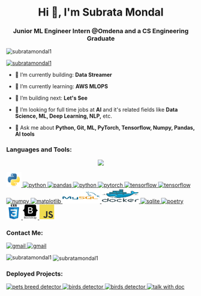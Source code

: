 <h1 align="center">Hi 👋, I'm Subrata Mondal</h1>

<h3 align="center">Junior ML Engineer Intern @Omdena and a CS Engineering Graduate</h3>


<p align="left"> <img src="https://komarev.com/ghpvc/?username=subratamondal1&label=Profile%20views&color=0e75b6&style=flat" alt="subratamondal1" /> </p>

<p align="left"> <a href="https://github.com/ryo-ma/github-profile-trophy"><img src="https://github-profile-trophy.vercel.app/?username=subratamondal1" alt="subratamondal1" /></a> </p>

- 🎥 I’m currently building: **Data Streamer**

- 🌱 I’m currently learning: **AWS MLOPS**

- 🎥 I’m building next: **Let's See**

- 🤝 I’m looking for full time jobs at **AI** and it's related fields like **Data Science, ML, Deep Learning, NLP,** etc.

- 💬 Ask me about **Python, Git, ML, PyTorch, Tensorflow, Numpy, Pandas, AI tools**

<h3 align="left">Languages and Tools:</h3>
<p align="center">
  <img src="https://skillicons.dev/icons?i=python,pytorch,sklearn,tensorflow,django,docker,aws,mysql,sqlite,regex,postman,html,css,js,react,bootstrap,tailwind,git,github,neovim,vscode&perline=7" />
</p>

<p align="left"> 
  <a href="https://www.python.org" target="_blank" rel="noreferrer"> <img src="https://raw.githubusercontent.com/devicons/devicon/master/icons/python/python-original.svg" alt="python" width="40" height="40"/> </a> 
  <a href="https://huggingface.co/" target="_blank" rel="noreferrer"> <img src="https://huggingface.co/front/assets/huggingface_logo-noborder.svg" alt="python" width="40" height="40"/> </a> 
  <a href="https://pandas.pydata.org/" target="_blank" rel="noreferrer"> <img src="https://pandas.pydata.org/static/img/pandas_white.svg" alt="pandas" width="100" height="40"/> </a>
  <a href="https://www.djangoproject.com/" target="_blank" rel="noreferrer"> <img src="https://th.bing.com/th/id/OIP.Uc-PxrCfEpxFJcwOHSnXpAHaCH?w=350&h=100&c=7&r=0&o=5&dpr=2&pid=1.7" alt="python" width="100" height="40"/> </a> 
  <a href="https://www.pytorch.org/" target="_blank" rel="noreferrer"> <img src="https://th.bing.com/th/id/OIP.-kmYMHttcgwB4THKJKQIrQHaCK?w=308&h=102&c=7&r=0&o=5&dpr=2&pid=1.7" alt="pytorch" width="100" height="40"/> </a> 
  <a href="https://www.tensorflow.org/" target="_blank" rel="noreferrer"> <img src="https://www.gstatic.com/devrel-devsite/prod/vf713985d8e62ba7506345995097e4b76a060f9dc558a369e9b889efae740fb5f/tensorflow/images/lockup.svg" alt="tensorflow" width="100" height="40"/> </a>
  <a href="https://scikit-learn.org/stable/index.html" target="_blank" rel="noreferrer"> <img src="https://scikit-learn.org/stable/_static/scikit-learn-logo-small.png" alt="tensorflow" width="100" height="40"/> </a>
  <a href="https://www.numpy.org/" target="_blank" rel="noreferrer"> <img src="https://numpy.org/images/logo.svg" alt="numpy" width="100" height="40"/> </a>
  <a href="https://matplotlib.org/" target="_blank" rel="noreferrer"> <img src="https://matplotlib.org/_static/logo_dark.svg" alt="matplotlib" width="100" height="40"/> </a>
  <a href="https://www.mysql.com/" target="_blank" rel="noreferrer"> <img src="https://raw.githubusercontent.com/devicons/devicon/master/icons/mysql/mysql-original-wordmark.svg" alt="mysql" width="100" height="40"/> </a>
  <a href="https://www.docker.com/" target="_blank" rel="noreferrer"> <img src="https://raw.githubusercontent.com/devicons/devicon/master/icons/docker/docker-original-wordmark.svg" alt="docker" width="100" height="40"/> </a> 
  <a href="https://www.sqlite.org/" target="_blank" rel="noreferrer"> <img src="https://www.vectorlogo.zone/logos/sqlite/sqlite-icon.svg" alt="sqlite" width="40" height="40"/> </a>
  <a href="https://python-poetry.org/" target="_blank" rel="noreferrer"> <img src="https://python-poetry.org/images/logo-origami.svg" alt="poetry" width="40" height="40"/> </a> 
  <a href="https://www.w3schools.com/css/" target="_blank" rel="noreferrer"> <img src="https://raw.githubusercontent.com/devicons/devicon/master/icons/css3/css3-original-wordmark.svg" alt="css3" width="40" height="40"/> </a>
  <a href="https://getbootstrap.com" target="_blank" rel="noreferrer"> <img src="https://raw.githubusercontent.com/devicons/devicon/master/icons/bootstrap/bootstrap-plain-wordmark.svg" alt="bootstrap" width="40" height="40"/> </a> 
  <a href="https://developer.mozilla.org/en-US/docs/Web/JavaScript" target="_blank" rel="noreferrer"> <img src="https://raw.githubusercontent.com/devicons/devicon/master/icons/javascript/javascript-original.svg" alt="javascript" width="40" height="40"/> </a>
  
<!--
  <a href="https://aws.amazon.com/amplify/" target="_blank" rel="noreferrer"> <img src="https://docs.amplify.aws/assets/logo-dark.svg" alt="amplify" width="40" height="40"/> </a> 
  <a href="https://aws.amazon.com" target="_blank" rel="noreferrer"> <img src="https://raw.githubusercontent.com/devicons/devicon/master/icons/amazonwebservices/amazonwebservices-original-wordmark.svg" alt="aws" width="40" height="40"/> </a> 
  <a href="https://azure.microsoft.com/en-in/" target="_blank" rel="noreferrer"> <img src="https://www.vectorlogo.zone/logos/microsoft_azure/microsoft_azure-icon.svg" alt="azure" width="40" height="40"/> </a> 
  <a href="https://www.gnu.org/software/bash/" target="_blank" rel="noreferrer"> <img src="https://www.vectorlogo.zone/logos/gnu_bash/gnu_bash-icon.svg" alt="bash" width="40" height="40"/> </a> 
  <a href="https://canvasjs.com" target="_blank" rel="noreferrer"> <img src="https://raw.githubusercontent.com/Hardik0307/Hardik0307/master/assets/canvasjs-charts.svg" alt="canvasjs" width="40" height="40"/> </a> 
  <a href="https://www.chartjs.org" target="_blank" rel="noreferrer"> <img src="https://www.chartjs.org/media/logo-title.svg" alt="chartjs" width="40" height="40"/> </a>  
  <a href="https://www.cypress.io" target="_blank" rel="noreferrer"> <img src="https://raw.githubusercontent.com/simple-icons/simple-icons/6e46ec1fc23b60c8fd0d2f2ff46db82e16dbd75f/icons/cypress.svg" alt="cypress" width="40" height="40"/> </a> 
  <a href="https://d3js.org/" target="_blank" rel="noreferrer"> <img src="https://raw.githubusercontent.com/devicons/devicon/master/icons/d3js/d3js-original.svg" alt="d3js" width="40" height="40"/> </a> 
  <a href="https://expressjs.com" target="_blank" rel="noreferrer"> <img src="https://raw.githubusercontent.com/devicons/devicon/master/icons/express/express-original-wordmark.svg" alt="express" width="40" height="40"/> </a> 
  <a href="https://www.figma.com/" target="_blank" rel="noreferrer"> <img src="https://www.vectorlogo.zone/logos/figma/figma-icon.svg" alt="figma" width="40" height="40"/> </a> 
  <a href="https://www.gatsbyjs.com/" target="_blank" rel="noreferrer"> <img src="https://www.vectorlogo.zone/logos/gatsbyjs/gatsbyjs-icon.svg" alt="gatsby" width="40" height="40"/> </a> 
  <a href="https://ifttt.com/" target="_blank" rel="noreferrer"> <img src="https://www.vectorlogo.zone/logos/ifttt/ifttt-ar21.svg" alt="ifttt" width="40" height="40"/> </a> 
  <a href="https://developer.mozilla.org/en-US/docs/Web/JavaScript" target="_blank" rel="noreferrer"> <img src="https://raw.githubusercontent.com/devicons/devicon/master/icons/javascript/javascript-original.svg" alt="javascript" width="40" height="40"/> </a> 
  <a href="https://jestjs.io" target="_blank" rel="noreferrer"> <img src="https://www.vectorlogo.zone/logos/jestjsio/jestjsio-icon.svg" alt="jest" width="40" height="40"/> </a> 
  <a href="https://mochajs.org" target="_blank" rel="noreferrer"> <img src="https://www.vectorlogo.zone/logos/mochajs/mochajs-icon.svg" alt="mocha" width="40" height="40"/> </a>  
  <a href="https://nextjs.org/" target="_blank" rel="noreferrer"> <img src="https://cdn.worldvectorlogo.com/logos/nextjs-2.svg" alt="nextjs" width="40" height="40"/> </a> 
  <a href="https://nodejs.org" target="_blank" rel="noreferrer"> <img src="https://raw.githubusercontent.com/devicons/devicon/master/icons/nodejs/nodejs-original-wordmark.svg" alt="nodejs" width="40" height="40"/> </a> 
  <a href="https://www.php.net" target="_blank" rel="noreferrer"> <img src="https://raw.githubusercontent.com/devicons/devicon/master/icons/php/php-original.svg" alt="php" width="40" height="40"/> </a> <a href="https://www.postgresql.org" target="_blank" rel="noreferrer"> <img src="https://raw.githubusercontent.com/devicons/devicon/master/icons/postgresql/postgresql-original-wordmark.svg" alt="postgresql" width="40" height="40"/> </a> 
  <a href="https://rubyonrails.org" target="_blank" rel="noreferrer"> <img src="https://raw.githubusercontent.com/devicons/devicon/master/icons/rails/rails-original-wordmark.svg" alt="rails" width="40" height="40"/> </a> 
  <a href="https://reactjs.org/" target="_blank" rel="noreferrer"> <img src="https://raw.githubusercontent.com/devicons/devicon/master/icons/react/react-original-wordmark.svg" alt="react" width="40" height="40"/> </a> 
  <a href="https://www.ruby-lang.org/en/" target="_blank" rel="noreferrer"> <img src="https://raw.githubusercontent.com/devicons/devicon/master/icons/ruby/ruby-original.svg" alt="ruby" width="40" height="40"/> </a> 
  <a href="https://sass-lang.com" target="_blank" rel="noreferrer"> <img src="https://raw.githubusercontent.com/devicons/devicon/master/icons/sass/sass-original.svg" alt="sass" width="40" height="40"/> </a> 
  <a href="https://www.typescriptlang.org/" target="_blank" rel="noreferrer"> <img src="https://raw.githubusercontent.com/devicons/devicon/master/icons/typescript/typescript-original.svg" alt="typescript" width="40" height="40"/> </a> 
  <a href="https://zapier.com" target="_blank" rel="noreferrer"> <img src="https://www.vectorlogo.zone/logos/zapier/zapier-icon.svg" alt="zapier" width="40" height="40"/> </a>
-->
</p>

<h3 align="left">Contact Me:</h3>
<p align="left"> 
  <a href="https://mail.google.com/mail/?extsrc=mailto&url=mailto:subratasubha2@gmail.com" target="_blank" rel="noreferrer"> <img src="https://ssl.gstatic.com/ui/v1/icons/mail/rfr/logo_gmail_lockup_default_2x_r5.png" alt="gmail" width="100" height="40"/> </a> 
  <a href="https://www.linkedin.com/in/i-am-subrata-mondal/" target="_blank" rel="noreferrer"> <img src="https://th.bing.com/th/id/OIP.RUL2_Fofw4FtaDJjFseiewHaHa?w=198&h=198&c=7&r=0&o=5&dpr=2&pid=1.7" alt="gmail" width="40" height="40"/> </a> </p>

<p><img align="left" src="https://github-readme-stats.vercel.app/api/top-langs?username=subratamondal1&show_icons=true&locale=en&layout=compact" alt="subratamondal1" /></p>

<p>&nbsp;<img align="center" src="https://github-readme-stats.vercel.app/api?username=subratamondal1&show_icons=true&locale=en" alt="subratamondal1" /></p>

<h3 align="left">Deployed Projects:</h3>
<p align="left"> 
   <a href="https://subrata-mondal-cat-and-dog-breed-detector.streamlit.app/" target="_blank" rel="noreferrer"> <img src="https://th.bing.com/th/id/OIP.uihVuiZuQss4nvrIP0RNEwHaHa?w=188&h=188&c=7&r=0&o=5&dpr=2&pid=1.7" alt="pets breed detector" title="Pets Breed Detector" width="80" height="80"/> </a>
  <a href="https://huggingface.co/spaces/iamsubrata/birds-525-species-detector" target="_blank" rel="noreferrer"> <img src="https://th.bing.com/th?id=OIP.bX-5lMdh2hm_ytHd2skVSgHaF7&w=279&h=223&c=8&rs=1&qlt=90&o=6&dpr=2&pid=3.1&rm=2" alt="birds detector" title="Bird Species Detector" width="80" height="80"/> </a> 
  <a href="https://subratamondal1-emotionai-emotionaiapp-7r6pf3.streamlit.app/" target="_blank" rel="noreferrer"> <img src="https://images.rawpixel.com/image_400/czNmcy1wcml2YXRlL3Jhd3BpeGVsX2ltYWdlcy93ZWJzaXRlX2NvbnRlbnQvbHIvdjExLWp1LTMwLWVtb2ppMV8yLmpwZw.jpg?s=c0LzrNyFJHOPpLyNIHnrfFmLKJwhOMXqzKS4tVFfbes" alt="birds detector" title="Emotion AI" width="80" height="80"/> </a> 
  <a href="https://subratamondal1-emotionai-emotionaiapp-7r6pf3.streamlit.app/" target="_blank" rel="noreferrer"> <img src="https://th.bing.com/th/id/OIP.ZFAZTMikm3U_Kg9EKpXOuwHaE7?w=268&h=180&c=7&r=0&o=5&dpr=2&pid=1.7" alt="talk with doc" title="Talk With Doc" width="80" height="80"/> </a>
</p>

